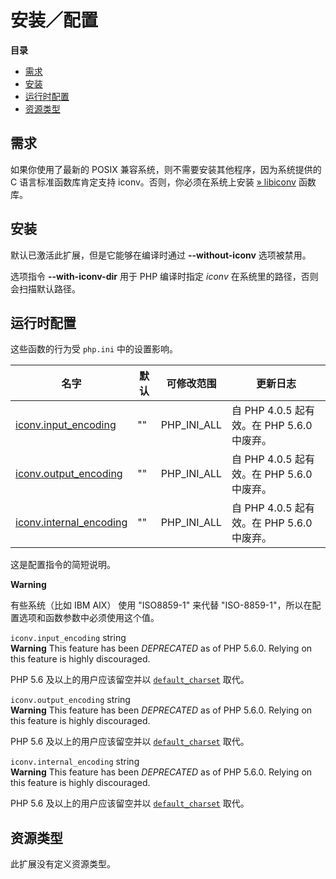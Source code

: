 安装／配置
==========

**目录**

-   [需求](/iconv/setup.html#需求)
-   [安装](/iconv/setup.html#安装)
-   [运行时配置](/iconv/setup.html#运行时配置)
-   [资源类型](/iconv/setup.html#资源类型)

需求
----

如果你使用了最新的 POSIX 兼容系统，则不需要安装其他程序，因为系统提供的
C 语言标准函数库肯定支持 iconv。否则，你必须在系统上安装
<a href="http://www.gnu.org/software/libiconv/" class="link external">» libiconv</a>
函数库。

安装
----

默认已激活此扩展，但是它能够在编译时通过 **--without-iconv**
选项被禁用。

选项指令 **--with-iconv-dir** 用于 PHP 编译时指定 *iconv*
在系统里的路径，否则会扫描默认路径。

运行时配置
----------

这些函数的行为受 `php.ini` 中的设置影响。

| 名字                                                                  | 默认 | 可修改范围    | 更新日志                                   |
|-----------------------------------------------------------------------|------|---------------|--------------------------------------------|
| <a href="/iconv/setup.html#" class="link">iconv.input_encoding</a>    | ""   | PHP\_INI\_ALL | 自 PHP 4.0.5 起有效。在 PHP 5.6.0 中废弃。 |
| <a href="/iconv/setup.html#" class="link">iconv.output_encoding</a>   | ""   | PHP\_INI\_ALL | 自 PHP 4.0.5 起有效。在 PHP 5.6.0 中废弃。 |
| <a href="/iconv/setup.html#" class="link">iconv.internal_encoding</a> | ""   | PHP\_INI\_ALL | 自 PHP 4.0.5 起有效。在 PHP 5.6.0 中废弃。 |

这是配置指令的简短说明。

**Warning**

有些系统（比如 IBM AIX） 使用 "ISO8859-1" 来代替
"ISO-8859-1"，所以在配置选项和函数参数中必须使用这个值。

`iconv.input_encoding` <span class="type">string</span>  
**Warning**
This feature has been *DEPRECATED* as of PHP 5.6.0. Relying on this
feature is highly discouraged.

PHP 5.6 及以上的用户应该留空并以
<a href="/ini/core.html#ini.default-charset" class="link"><code class="parameter">default_charset</code></a>
取代。

`iconv.output_encoding` <span class="type">string</span>  
**Warning**
This feature has been *DEPRECATED* as of PHP 5.6.0. Relying on this
feature is highly discouraged.

PHP 5.6 及以上的用户应该留空并以
<a href="/ini/core.html#ini.default-charset" class="link"><code class="parameter">default_charset</code></a>
取代。

`iconv.internal_encoding` <span class="type">string</span>  
**Warning**
This feature has been *DEPRECATED* as of PHP 5.6.0. Relying on this
feature is highly discouraged.

PHP 5.6 及以上的用户应该留空并以
<a href="/ini/core.html#ini.default-charset" class="link"><code class="parameter">default_charset</code></a>
取代。

资源类型
--------

此扩展没有定义资源类型。
